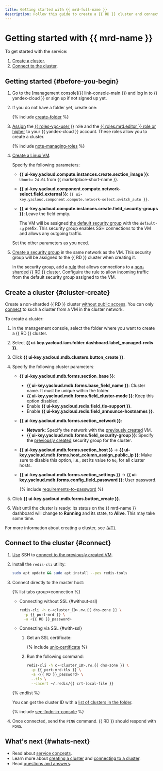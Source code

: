 ```yaml
---
title: Getting started with {{ mrd-full-name }}
description: Follow this guide to create a {{ RD }} cluster and connect to it.
---
```


# Getting started with {{ mrd-name }}

To get started with the service:
1. [Create a cluster](#cluster-create).
1. [Connect to the cluster](#connect).


## Getting started {#before-you-begin}

1. Go to the [management console]({{ link-console-main }}) and log in to {{ yandex-cloud }} or sign up if not signed up yet.

1. If you do not have a folder yet, create one:

   {% include [create-folder](../_includes/create-folder.md) %}

1. [Assign](../iam/operations/roles/grant.md) the [{{ roles-vpc-user }}](../vpc/security/index.md#vpc-user) role and the [{{ roles.mrd.editor }} role or higher](security/index.md#roles-list) to your {{ yandex-cloud }} account. These roles allow you to create a cluster.

    {% include [note-managing-roles](../_includes/mdb/note-managing-roles.md) %}

1. [Create a Linux VM](../compute/operations/vm-create/create-linux-vm.md#console_1).

    Specify the following parameters:

    * **{{ ui-key.yacloud.compute.instances.create.section_image }}**: `Ubuntu 24.04` from {{ marketplace-short-name }}.
    * **{{ ui-key.yacloud.component.compute.network-select.field_external }}**: `{{ ui-key.yacloud.component.compute.network-select.switch_auto }}`.
    * **{{ ui-key.yacloud.compute.instances.create.field_security-groups }}**: Leave the field empty.

        The VM will be assigned [the default security group](../vpc/concepts/security-groups.md) with the `default-sg` prefix. This security group enables SSH connections to the VM and allows any outgoing traffic.

    Set the other parameters as you need.

1. [Create a security group](../vpc/operations/security-group-create.md) in the same network as the VM. This security group will be assigned to the {{ RD }} cluster when creating it.

    In the security group, add a [rule](./operations/connect/index.md#configuring-security-groups) that allows connections to a [non-sharded {{ RD }} cluster](./concepts/sharding.md). Configuire the rule to allow incoming traffic from the default security group assigned to the VM.


## Create a cluster {#cluster-create}


Create a non-sharded {{ RD }} cluster [without public access](./concepts/network.md#public-access-to-host). You can only [connect](#connect) to such a cluster from a VM in the cluster network.


To create a cluster:

1. In the management console, select the folder where you want to create a {{ RD }} cluster.
1. Select **{{ ui-key.yacloud.iam.folder.dashboard.label_managed-redis }}**.
1. Click **{{ ui-key.yacloud.mdb.clusters.button_create }}**.
1. Specify the following cluster parameters:

    * **{{ ui-key.yacloud.mdb.forms.section_base }}**:

        * **{{ ui-key.yacloud.mdb.forms.base_field_name }}**: Cluster name. It must be unique within the folder.
        * **{{ ui-key.yacloud.mdb.forms.field_cluster-mode }}**: Keep this option disabled.
        * Enable **{{ ui-key.yacloud.redis.field_tls-support }}**.
        * Enable **{{ ui-key.yacloud.redis.field_announce-hostnames }}**.

    * **{{ ui-key.yacloud.mdb.forms.section_network }}**:

        * **Network**: Specify the network with the [previously created](#before-you-begin) VM.
        * **{{ ui-key.yacloud.mdb.forms.field_security-group }}**: Specify the [previously created](#before-you-begin) security group for the cluster.

    * **{{ ui-key.yacloud.mdb.forms.section_host }}** → **{{ ui-key.yacloud.mdb.forms.host_column_assign_public_ip }}**: Make sure to disable this option, i.e., set its value to `No`, for all cluster hosts.

    * **{{ ui-key.yacloud.mdb.forms.section_settings }}** → **{{ ui-key.yacloud.mdb.forms.config_field_password }}**: User password.

        {% include [requirements-to-password](../_includes/mdb/mrd/requirements-to-password.md) %}

1. Click **{{ ui-key.yacloud.mdb.forms.button_create }}**.
1. Wait until the cluster is ready: its status on the {{ mrd-name }} dashboard will change to **Running** and its state, to **Alive**. This may take some time.

For more information about creating a cluster, see [{#T}](./operations/cluster-create.md).

## Connect to the cluster {#connect}

1. [Use](../compute/operations/vm-connect/ssh.md) SSH to [connect to the previously created VM](#before-you-begin).

1. Install the `redis-cli` utility:

    ```bash
    sudo apt update && sudo apt install --yes redis-tools
    ```

1. Connect directly to the master host:

    {% list tabs group=connection %}

    - Connecting without SSL {#without-ssl}

        ```bash
        redis-cli -h c-<cluster_ID>.rw.{{ dns-zone }} \
          -p {{ port-mrd }} \
          -a <{{ RD }}_password>
        ```

    - Connecting via SSL {#with-ssl}

        1. Get an SSL certificate:

            {% include [unix-certificate](../_includes/mdb/mrd/unix-certificate.md) %}

        1. Run the following command:

            ```bash
            redis-cli -h c-<cluster_ID>.rw.{{ dns-zone }} \
              -p {{ port-mrd-tls }} \
              -a <{{ RD }}_password> \
              --tls \
              --cacert ~/.redis/{{ crt-local-file }}
            ```

    {% endlist %}

    You can get the cluster ID with a [list of clusters in the folder](./operations/cluster-list.md#list-clusters).

    {% include [see-fqdn-in-console](../_includes/mdb/see-fqdn-in-console.md) %}

1. Once connected, send the `PING` command. {{ RD }} should respond with `PONG`.

## What's next {#whats-next}

* Read about [service concepts](concepts/index.md).
* Learn more about [creating a cluster](operations/cluster-create.md) and [connecting to a cluster](operations/connect/index.md).
* Read [questions and answers](qa/general.md).

